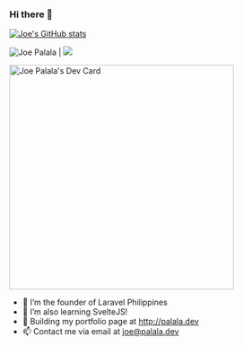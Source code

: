 ### Hi there 👋

[![Joe's GitHub stats](https://github-readme-stats.vercel.app/api?username=jpalala)](https://github.com/jpalala)

<img src="https://komarev.com/ghpvc/?username=jpalala&style=flat-square" alt="Joe Palala" /> | [![](https://img.shields.io/badge/Linkedin-JoePalala-blue)](https://www.linkedin.com/in/joepalala)

<a href="https://app.daily.dev/jpalala"><img src="https://api.daily.dev/devcards/981ad3565d494a8886779bed1a9d3ede.png?r=3ru" width="400" alt="Joe Palala's Dev Card"/></a>


- 🔭 I’m the founder of Laravel Philippines
- 🌱 I’m also learning SvelteJS! 
- 👯 Building my portfolio page at http://palala.dev
- 📫 Contact me via email at <a href="mailto:joe@palala.dev">joe@palala.dev</a>


